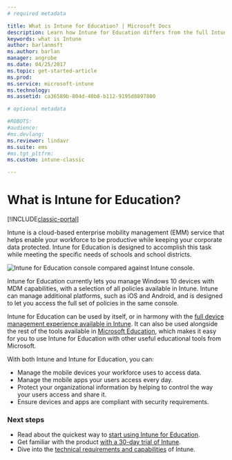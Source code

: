 ```yaml
---
# required metadata

title: What is Intune for Education? | Microsoft Docs
description: Learn how Intune for Education differs from the full Intune management experience.
keywords: what is Intune
author: barlanmsft
ms.author: barlan
manager: angrobe
ms.date: 04/25/2017
ms.topic: get-started-article
ms.prod:
ms.service: microsoft-intune
ms.technology:
ms.assetid: ca36589b-804d-40b8-b112-9195d8897800

# optional metadata

#ROBOTS:
#audience:
#ms.devlang:
ms.reviewer: lindavr
ms.suite: ems
#ms.tgt_pltfrm:
ms.custom: intune-classic

---
```


# What is Intune for Education?

[!INCLUDE[classic-portal](../includes/classic-portal.md)]

Intune is a cloud-based enterprise mobility management (EMM) service that helps enable your workforce to be productive while keeping your corporate data protected. Intune for Education is designed to accomplish this task while meeting the specific needs of schools and school districts.

![Intune for Education console compared against Intune console.](./media/intune-azure-vs-intuneEDU.png)

Intune for Education currently lets you manage Windows 10 devices with MDM capabilities, with a selection of all policies available in Intune. Intune can manage additional platforms, such as iOS and Android, and is designed to let you access the full set of policies in the same console.

Intune for Education can be used by itself, or in harmony with the [full device management experience available in Intune](/understand-explore/introduction-to-microsoft-intune). It can also be used alongside the rest of the tools available in [Microsoft Education](https://microsoft.com/education), which makes it easy for you to use Intune for Education with other useful educational tools from Microsoft.

With both Intune and Intune for Education, you can:
* Manage the mobile devices your workforce uses to access data.
* Manage the mobile apps your users access every day.
* Protect your organizational information by helping to control the way your users access and share it.
* Ensure devices and apps are compliant with security requirements.

### Next steps
* Read about the quickest way to [start using Intune for Education](https://docs.microsoft.com/intune-education/what-is-express-configuration).
* Get familiar with the product [with a 30-day trial of Intune](get-started-with-a-30-day-trial-of-microsoft-intune.md).
* Dive into the [technical requirements and capabilities](/intune/get-started/what-to-know-before-you-start-microsoft-intune) of Intune.
